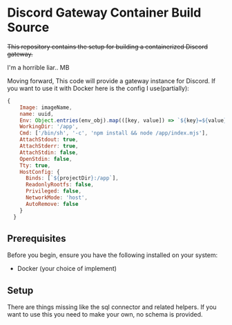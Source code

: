 # Discord Gateway Container Build Source

~~This repository contains the setup for building a containerized Discord gateway.~~  

I'm a horrible liar.. MB  

Moving forward, This code will provide a gateway instance for Discord.
If you want to use it with Docker here is the config I use(partially):
```javascript
{
    Image: imageName,
    name: uuid,
    Env: Object.entries(env_obj).map(([key, value]) => `${key}=${value}`),
    WorkingDir: '/app',
    Cmd: ['/bin/sh', '-c', 'npm install && node /app/index.mjs'],
    AttachStdout: true,
    AttachStderr: true,
    AttachStdin: false,
    OpenStdin: false,
    Tty: true,
    HostConfig: {
      Binds: [`${projectDir}:/app`],
      ReadonlyRootfs: false,
      Privileged: false,
      NetworkMode: 'host',
      AutoRemove: false
    }
  }
```

## Prerequisites

Before you begin, ensure you have the following installed on your system:
- Docker (your choice of implement)

## Setup

There are things missing like the sql connector and related helpers. If you want to use this you need to make your own, no schema is provided.
